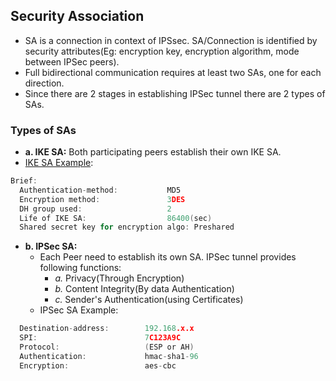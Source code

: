  ## Security Association
 - SA is a connection in context of IPSsec. SA/Connection is identified by security attributes(Eg: encryption key, encryption algorithm, mode between IPSec peers). 
 - Full bidirectional communication requires at least two SAs, one for each direction.
 - Since there are 2 stages in establishing IPSec tunnel there are 2 types of SAs.   
 
 ### Types of SAs
- **a. IKE SA:** Both participating peers establish their own IKE SA.
 - [IKE SA Example](IKE_SA_Example.md):
```c
Brief:
  Authentication-method:           MD5
  Encryption method:               3DES
  DH group used:                   2
  Life of IKE SA:                  86400(sec)
  Shared secret key for encryption algo: Preshared
```        
- **b. IPSec SA:** 
  - Each Peer need to establish its own SA. IPSec tunnel provides following functions: 
    - *a.* Privacy(Through Encryption)  
    - *b.* Content Integrity(By data Authentication)  
    - *c.* Sender's Authentication(using Certificates)
  - IPSec SA Example:
```c
  Destination-address:        192.168.x.x
  SPI:                        7C123A9C
  Protocol:                   (ESP or AH)
  Authentication:             hmac-sha1-96
  Encryption:                 aes-cbc
```  
